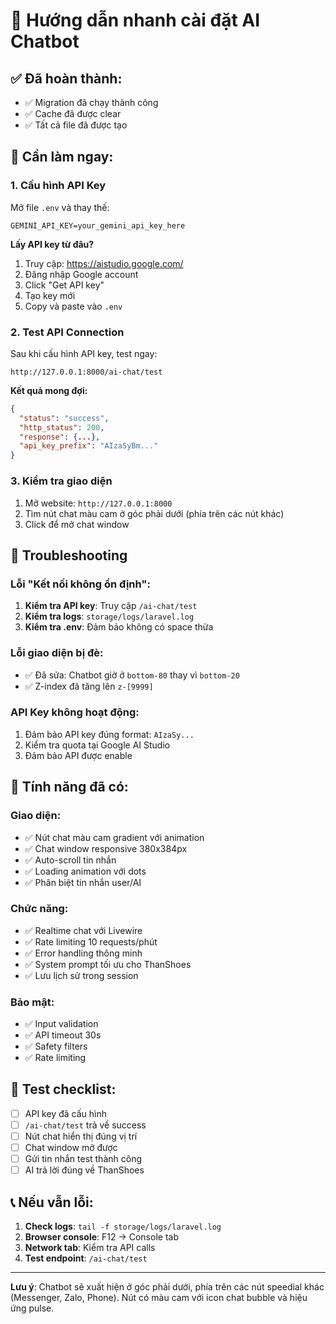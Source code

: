 # 🚀 Hướng dẫn nhanh cài đặt AI Chatbot

## ✅ Đã hoàn thành:
- ✅ Migration đã chạy thành công
- ✅ Cache đã được clear
- ✅ Tất cả file đã được tạo

## 🔧 Cần làm ngay:

### 1. Cấu hình API Key
Mở file `.env` và thay thế:
```env
GEMINI_API_KEY=your_gemini_api_key_here
```

**Lấy API key từ đâu?**
1. Truy cập: https://aistudio.google.com/
2. Đăng nhập Google account
3. Click "Get API key" 
4. Tạo key mới
5. Copy và paste vào `.env`

### 2. Test API Connection
Sau khi cấu hình API key, test ngay:
```
http://127.0.0.1:8000/ai-chat/test
```

**Kết quả mong đợi:**
```json
{
  "status": "success",
  "http_status": 200,
  "response": {...},
  "api_key_prefix": "AIzaSyBm..."
}
```

### 3. Kiểm tra giao diện
1. Mở website: `http://127.0.0.1:8000`
2. Tìm nút chat màu cam ở góc phải dưới (phía trên các nút khác)
3. Click để mở chat window

## 🐛 Troubleshooting

### Lỗi "Kết nối không ổn định":
1. **Kiểm tra API key**: Truy cập `/ai-chat/test`
2. **Kiểm tra logs**: `storage/logs/laravel.log`
3. **Kiểm tra .env**: Đảm bảo không có space thừa

### Lỗi giao diện bị đè:
- ✅ Đã sửa: Chatbot giờ ở `bottom-80` thay vì `bottom-20`
- ✅ Z-index đã tăng lên `z-[9999]`

### API Key không hoạt động:
1. Đảm bảo API key đúng format: `AIzaSy...`
2. Kiểm tra quota tại Google AI Studio
3. Đảm bảo API được enable

## 📱 Tính năng đã có:

### Giao diện:
- ✅ Nút chat màu cam gradient với animation
- ✅ Chat window responsive 380x384px
- ✅ Auto-scroll tin nhắn
- ✅ Loading animation với dots
- ✅ Phân biệt tin nhắn user/AI

### Chức năng:
- ✅ Realtime chat với Livewire
- ✅ Rate limiting 10 requests/phút
- ✅ Error handling thông minh
- ✅ System prompt tối ưu cho ThanShoes
- ✅ Lưu lịch sử trong session

### Bảo mật:
- ✅ Input validation
- ✅ API timeout 30s
- ✅ Safety filters
- ✅ Rate limiting

## 🎯 Test checklist:

- [ ] API key đã cấu hình
- [ ] `/ai-chat/test` trả về success
- [ ] Nút chat hiển thị đúng vị trí
- [ ] Chat window mở được
- [ ] Gửi tin nhắn test thành công
- [ ] AI trả lời đúng về ThanShoes

## 📞 Nếu vẫn lỗi:

1. **Check logs**: `tail -f storage/logs/laravel.log`
2. **Browser console**: F12 → Console tab
3. **Network tab**: Kiểm tra API calls
4. **Test endpoint**: `/ai-chat/test`

---

**Lưu ý**: Chatbot sẽ xuất hiện ở góc phải dưới, phía trên các nút speedial khác (Messenger, Zalo, Phone). Nút có màu cam với icon chat bubble và hiệu ứng pulse.
